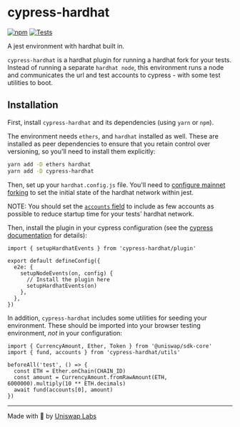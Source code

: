 # cypress-hardhat

[![npm](https://img.shields.io/npm/v/cypress-hardhat)](https://www.npmjs.com/package/cypress-hardhat)
[![Tests](https://github.com/Uniswap/cypress-hardhat/actions/workflows/test.yaml/badge.svg)](https://github.com/Uniswap/cypress-hardhat/actions/workflows/test.yaml)

A jest environment with hardhat built in.

`cypress-hardhat` is a hardhat plugin for running a hardhat fork for your tests. Instead of running a separate `hardhat node`, this environment runs a node and communicates the url and test accounts to cypress - with some test utilities to boot.

## Installation

First, install `cypress-hardhat` and its dependencies (using `yarn` or `npm`).

The environment needs `ethers`, and `hardhat` installed as well. These are installed as peer dependencies to ensure that you retain control over versioning, so you'll need to install them explicitly:

```sh
yarn add -D ethers hardhat
yarn add -D cypress-hardhat
```

Then, set up your `hardhat.config.js` file.
You'll need to [configure mainnet forking](https://hardhat.org/hardhat-network/guides/mainnet-forking#forking-from-mainnet) to set the initial state of the hardhat network within jest.

NOTE: You should set the [`accounts` field](https://hardhat.org/hardhat-network/reference#accounts) to include as few accounts as possible to reduce startup time for your tests' hardhat network.

Then, install the plugin in your cypress configuration (see the [cypress documentation](https://docs.cypress.io/guides/tooling/plugins-guide#Using-a-plugin) for details):

```
import { setupHardhatEvents } from 'cypress-hardhat/plugin'

export default defineConfig({
  e2e: {
    setupNodeEvents(on, config) {
      // Install the plugin here
      setupHardhatEvents(on)
    },
  },
})
```

In addition, `cypress-hardhat` includes some utilities for seeding your environment. These should be imported into your browser testing environment, *not* in your configuration:

```
import { CurrencyAmount, Ether, Token } from '@uniswap/sdk-core'
import { fund, accounts } from 'cypress-hardhat/utils'

beforeAll('test', () => {
  const ETH = Ether.onChain(CHAIN_ID)
  const amount = CurrencyAmount.fromRawAmount(ETH, 6000000).multiply(10 ** ETH.decimals)
  await fund(accounts[0], amount)
})
```

---

Made with 🦄 by [Uniswap Labs](https://uniswap.org)
